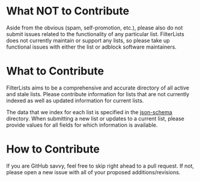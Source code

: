 # What NOT to Contribute
Aside from the obvious (spam, self-promotion, etc.), please also do not submit issues related to the functionality of any particular list. FilterLists does not currently maintain or support any lists, so please take up functional issues with either the list or adblock software maintainers.

# What to Contribute
FilterLists aims to be a comprehensive and accurate directory of all active and stale lists. Please contribute information for lists that are not currently indexed as well as updated information for current lists.

The data that we index for each list is specified in the [json-schema](https://github.com/collinbarrett/FilterLists/tree/master/json-schema) directory. When submitting a new list or updates to a current list, please provide values for all fields for which information is available.

# How to Contribute
If you are GitHub savvy, feel free to skip right ahead to a pull request. If not, please open a new issue with all of your proposed additions/revisions.
